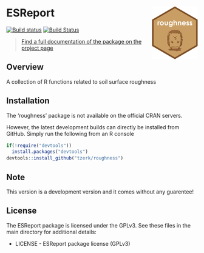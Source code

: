 
<!-- README.md is generated from README.Rmd. Please edit that file -->

# ESReport <a href='https://tzerk.github.io/roughness/'><img src='man/figures/logo.png' align="right" height="138.5" /></a>

<!-- badges: start -->

[![Build
status](https://ci.appveyor.com/api/projects/status/eogewmesniyxr7ud?svg=true)](https://ci.appveyor.com/project/tzerk/roughness)
[![Build
Status](https://travis-ci.org/tzerk/roughness.svg?branch=master)](https://travis-ci.org/tzerk/roughness)
<!-- badges: end -->

> [Find a full documentation of the package on the project
> page](https://tzerk.github.io/roughness/)

## Overview

A collection of R functions related to soil surface roughness

## Installation

The ‘roughness’ package is not available on the official CRAN servers.

However, the latest development builds can directly be installed from
GitHub. Simply run the following from an R console

``` r
if(!require("devtools"))
  install.packages("devtools")
devtools::install_github("tzerk/roughness")
```

## Note

This version is a development version and it comes without any
guarentee\!

## License

The ESReport package is licensed under the GPLv3. See these files in the
main directory for additional details:

  - LICENSE - ESReport package license (GPLv3)
